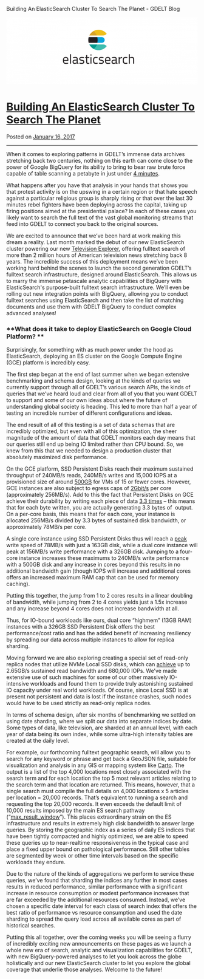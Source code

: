 Building An ElasticSearch Cluster To Search The Planet - GDELT Blog

![](../_resources/d5f11b4efa6bc57be4d4c4b23460998c.png)

# [Building An ElasticSearch Cluster To Search The Planet](http://blog.gdeltproject.org/building-elasticsearch-cluster-search-planet/)

Posted on [January 16, 2017](http://blog.gdeltproject.org/building-elasticsearch-cluster-search-planet/)

* * *

When it comes to exploring patterns in GDELT’s immense data archives stretching back two centuries, nothing on this earth can come close to the power of Google BigQuery for its ability to bring to bear raw brute force capable of table scanning a petabyte in just under [4 minutes](https://medium.com/google-cloud/15-awesome-things-you-probably-didnt-know-about-google-bigquery-6654841fa2dc).

What happens after you have that analysis in your hands that shows you that protest activity is on the upswing in a certain region or that hate speech against a particular religious group is sharply rising or that over the last 30 minutes rebel fighters have been deploying across the capital, taking up firing positions aimed at the presidential palace? In each of these cases you likely want to search the full text of the vast global monitoring streams that feed into GDELT to connect you back to the original sources.

We are excited to announce that we’ve been hard at work making this dream a reality. Last month marked the debut of our new ElasticSearch cluster powering our new [Television Explorer](http://blog.archive.org/2016/12/20/new-research-tool-for-visualizing-two-million-hours-of-television-news/), offering fulltext search of more than 2 million hours of American television news stretching back 8 years. The incredible success of this deployment means we’ve been working hard behind the scenes to launch the second generation GDELT’s fulltext search infrastructure, designed around ElasticSearch. This allows us to marry the immense petascale analytic capabilities of BigQuery with ElasticSearch's purpose-built fulltext search infrastructure. We’ll even be rolling out new integration points with BigQuery, allowing you to conduct fulltext searches using ElasticSearch and then take the list of matching documents and use them with GDELT BigQuery to conduct complex advanced analyses!

###

### **What does it take to deploy ElasticSearch on Google Cloud Platform? **

Surprisingly, for something with as much power under the hood as ElasticSearch, deploying an ES cluster on the Google Compute Engine (GCE) platform is incredibly easy.

The first step began at the end of last summer when we began extensive benchmarking and schema design, looking at the kinds of queries we currently support through all of GDELT’s various search APIs, the kinds of queries that we’ve heard loud and clear from all of you that you want GDELT to support and some of our own ideas about where the future of understanding global society is heading. This led to more than half a year of testing an incredible number of different configurations and ideas.

The end result of all of this testing is a set of data schemas that are incredibly optimized, but even with all of this optimization, the sheer magnitude of the amount of data that GDELT monitors each day means that our queries still end up being IO limited rather than CPU bound. So, we knew from this that we needed to design a production cluster that absolutely maximized disk performance.

On the GCE platform, SSD Persistent Disks reach their maximum sustained throughput of 240MB/s reads, 240MB/s writes and 15,000 IOPS at a provisioned size of around [500GB](https://cloud.google.com/compute/docs/disks/performance#type_comparison) for VMs of 15 or fewer cores. However, GCE instances are also subject to egress caps of [2Gbit/s](https://cloud.google.com/compute/docs/disks/performance#egress_performance_cap) per core (approximately 256MB/s). Add to this the fact that Persistent Disks on GCE achieve their durability by writing each piece of data [3.3 times](https://cloud.google.com/compute/docs/disks/performance#egress_performance_cap) – this means that for each byte written, you are actually generating 3.3 bytes of  output. On a per-core basis, this means that for each core, your instance is allocated 256MB/s divided by 3.3 bytes of sustained disk bandwidth, or approximately 78MB/s per core.

A single core instance using SSD Persistent Disks thus will reach a [peak](https://cloud.google.com/compute/docs/disks/performance#egress_performance_cap) write speed of 78MB/s with just a 163GB disk, while a dual core instance will peak at 156MB/s write performance with a 326GB disk. Jumping to a four-core instance increases these maximums to 240MB/s write performance with a 500GB disk and any increase in cores beyond this results in no additional bandwidth gain (though IOPS will increase and additional cores offers an increased maximum RAM cap that can be used for memory caching).

Putting this together, the jump from 1 to 2 cores results in a linear doubling of bandwidth, while jumping from 2 to 4 cores yields just a 1.5x increase and any increase beyond 4 cores does not increase bandwidth at all.

Thus, for IO-bound workloads like ours, dual core “highmem” (13GB RAM) instances with a 326GB SSD Persistent Disk offers the best performance/cost ratio and has the added benefit of increasing resiliency by spreading our data across multiple instances to allow for replica sharding.

Moving forward we are also exploring creating a special set of read-only replica nodes that utilize NVMe Local SSD disks, which can [achieve](https://cloud.google.com/compute/docs/disks/performance#type_comparison) up to 2.65GB/s sustained read bandwidth and 680,000 IOPs. We’ve made extensive use of such machines for some of our other massively IO-intensive workloads and found them to provide truly astonishing sustained IO capacity under real world workloads. Of course, since Local SSD is at present not persistent and data is lost if the instance crashes, such nodes would have to be used strictly as read-only replica nodes.

In terms of schema design, after six months of benchmarking we settled on using date sharding, where we split our data into separate indices by date. Some types of data, like television, are sharded at an annual level, with each year of data being its own index, while some ultra-high intensity tables are created at the daily level.

For example, our forthcoming fulltext geographic search, will allow you to search for any keyword or phrase and get back a GeoJSON file, suitable for visualization and analysis in any GIS or mapping system like [Carto](https://carto.com/). The output is a list of the top 4,000 locations most closely associated with the search term and for each location the top 5 most relevant articles relating to the search term and that location are returned. This means, however, that a single search must compile the full details on 4,000 locations x 5 articles per location = 20,000 records. That’s equivalent to running a search and requesting the top 20,000 records. It even exceeds the default limit of 10,000 results imposed by the main ES search pathway (“[max_result_window](https://www.elastic.co/guide/en/elasticsearch/reference/current/index-modules.html)”). This places extraordinary strain on the ES infrastructure and results in extremely high disk bandwidth to answer large queries. By storing the geographic index as a series of daily ES indices that have been tightly compacted and highly optimized, we are able to speed these queries up to near-realtime responsiveness in the typical case and place a fixed upper bound on pathological performance. Still other tables are segmented by week or other time intervals based on the specific workloads they endure.

Due to the nature of the kinds of aggregations we perform to service these queries, we’ve found that sharding the indices any further in most cases results in reduced performance, similar performance with a significant increase in resource consumption or modest performance increases that are far exceeded by the additional resources consumed. Instead, we’ve chosen a specific date interval for each class of search index that offers the best ratio of performance vs resource consumption and used the date sharding to spread the query load across all available cores as part of historical searches.

Putting this all together, over the coming weeks you will be seeing a flurry of incredibly exciting new announcements on these pages as we launch a whole new era of search, analytic and visualization capabilities for GDELT, with new BigQuery-powered analyses to let you look across the globe holistically and our new ElasticSearch cluster to let you explore the global coverage that underlie those analyses. Welcome to the future!